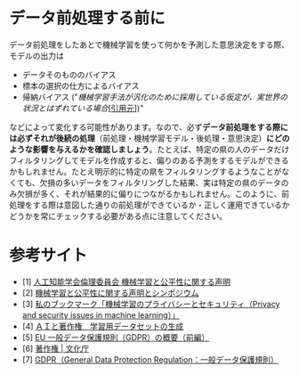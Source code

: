 ﻿# データ前処理する前に

データ前処理をしたあとで機械学習を使って何かを予測した意思決定をする際、モデルの出力は

- データそのもののバイアス
- 標本の選択の仕方によるバイアス
- 帰納バイアス ("_機械学習手法が汎化のために採用している仮定が，実世界の状況とはずれている場合_[[引用元](http://ai-elsi.org/wp-content/uploads/2020/01/20200109-fairness_sympo.pdf)])"

などによって変化する可能性があります。なので、必ず**データ前処理をする際には必ずそれが後続の処理**（前処理・機械学習モデル・後処理・意思決定）**にどのような影響を与えるかを確認しましょう**。たとえば、特定の県の人のデータだけフィルタリングしてモデルを作成すると、偏りのある予測をするモデルができるかもしれません。たとえ明示的に特定の県をフィルタリングするようなことがなくても、欠損の多いデータをフィルタリングした結果、実は特定の県のデータのみ欠損が多く、それが結果的に偏りにつながるかもしれません。このように、前処理をする際は意図した通りの前処理ができているか・正しく運用できているかどうかを常にチェックする必要がある点に注意してください。

# 参考サイト

- [1] [人工知能学会倫理委員会 機械学習と公平性に関する声明](http://ai-elsi.org/archives/888)
- [2] [機械学習と公平性に関する声明とシンポジウム](http://ai-elsi.org/archives/898)
- [3] [私のブックマーク「機械学習のプライバシーとセキュリティ（Privacy and security issues in machine learning）」](https://www.ai-gakkai.or.jp/resource/my-bookmark/my-bookmark_vol32-no5/)
- [4] [ＡＩと著作権　学習用データセットの生成](http://www.uit-patent.or.jp/%EF%BD%81%EF%BD%89%E3%81%A8%E8%91%97%E4%BD%9C%E6%A8%A9-2/%EF%BD%81%EF%BD%89%E3%81%A8%E8%91%97%E4%BD%9C%E6%A8%A9/)
- [5] [EU 一般データ保護規則（GDPR）の概要（前編）](https://www.intellilink.co.jp/article/column/security-gdpr01.html)
- [6] [著作権 | 文化庁](https://www.bunka.go.jp/seisaku/chosakuken/)
- [7] [GDPR（General Data Protection Regulation：一般データ保護規則）](https://www.ppc.go.jp/enforcement/infoprovision/laws/GDPR/)
